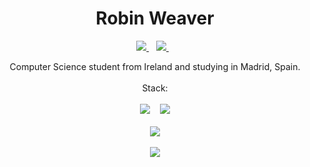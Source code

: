 <h1 align='center'>
  Robin Weaver
</h1>


<p align='center'>
  
  <a href="mailto:robinweaver2001@gmail.com">
    <img src="https://img.shields.io/badge/Gmail-D14836?style=for-the-badge&logo=gmail&logoColor=white" />
  </a>&nbsp;&nbsp;
  <a href="https://www.linkedin.com/in/robin-weaver/">
    <img src="https://img.shields.io/badge/linkedin-%230077B5.svg?&style=for-the-badge&logo=linkedin&logoColor=white" />
  </a>&nbsp;&nbsp;
  
</p>
 
 <p align='center'>
  Computer Science student from Ireland and studying in Madrid, Spain. <br/><br/>
  Stack: <br/><br/>
  <img src="https://img.shields.io/badge/Python-FFD43B?style=for-the-badge&logo=python&logoColor=blue" /> &nbsp;&nbsp;
  <img src="https://img.shields.io/badge/Java-ED8B00?style=for-the-badge&logo=java&logoColor=black" /> <br/><br/>
  <img src="https://img.shields.io/badge/MongoDB-4EA94B?style=for-the-badge&logo=mongodb&logoColor=white" /> <br/><br/>
  <img src="https://img.shields.io/badge/Flask-000000?style=for-the-badge&logo=flask&logoColor=white" /> <br/><br/>
</p>

